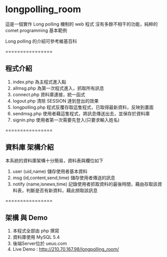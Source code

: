 longpolling_room
================

這是一個實作 Long polling 機制的 web 程式
沒有多餘不相干的功能，純粹的 comet programming 基本範例

Long polling 的介紹可參考維基百科

================

## 程式介紹

1. index.php   為主程式進入點
2. allmsg.php 	為第一次程式進入，抓取所有訊息
3.	connect.php 資料庫連接，統一函式
4.	logout.php  清除 SESSION 達到登出的效果 
5.	longpolling.php  程式反覆存取這隻程式，已取得最新資料，反映到畫面
6.	sendmsg.php  使用者藉這隻程式，將訊息傳送出去，並保存於資料庫
7.	signin.php   使用者第一次需要先登入(只要求輸入姓名)

================

## 資料庫 架構介紹

本系統的資料庫架構十分簡易，資料表與欄位如下

1. user (uid,name) 儲存使用者基本資料
2. msg (id,content,send,time) 儲存使用者傳送的訊息
3. notify (name,isnews,time) 記錄使用者抓取資料的最後時間，藉由存取該資料表，判斷是否有新資料，藉此撈取該訊息


================

## 架構 與 Demo

1. 本程式全部由 php 撰寫
2. 資料庫使用 MySQL 5.4
3. 後端Server位於 ueuo.com
4. Live Demo : http://210.70.167.98/longpolling_room/
